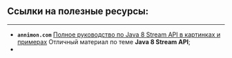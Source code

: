 ## Ссылки на полезные ресурсы:

---

- **`annimon.com`** [Полное руководство по Java 8 Stream API в картинках и примерах](https://annimon.com/article/2778)
  Отличный материал по теме **Java 8 Stream API**;
- 

